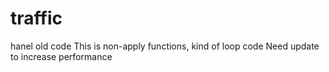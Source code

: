 # traffic
hanel old code
This is non-apply functions, kind of loop code
Need update to increase performance

